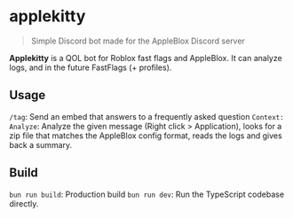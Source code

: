 # applekitty

> Simple Discord bot made for the AppleBlox Discord server

**Applekitty** is a QOL bot for Roblox fast flags and AppleBlox. It can analyze logs, and in the future FastFlags (+ profiles).

## Usage

`/tag`: Send an embed that answers to a frequently asked question
`Context: Analyze`: Analyze the given message (Right click > Application), looks for a zip file that matches the AppleBlox config format, reads the logs and gives back a summary.

## Build

`bun run build`: Production build
`bun run dev`: Run the TypeScript codebase directly.